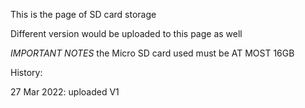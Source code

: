 This is the page of SD card storage

Different version would be uploaded to this page as well

*IMPORTANT NOTES*
  the Micro SD card used must be AT MOST 16GB

History:

27 Mar 2022: uploaded V1
